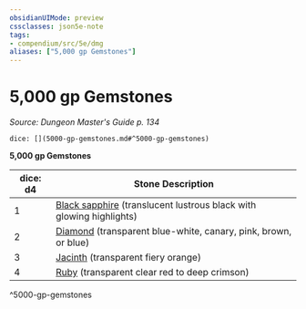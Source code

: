 ```yaml
---
obsidianUIMode: preview
cssclasses: json5e-note
tags:
- compendium/src/5e/dmg
aliases: ["5,000 gp Gemstones"]
---
```

# 5,000 gp Gemstones
*Source: Dungeon Master's Guide p. 134* 

`dice: [](5000-gp-gemstones.md#^5000-gp-gemstones)`

**5,000 gp Gemstones**

| dice: d4 | Stone Description |
|----------|-------------------|
| 1 | [Black sapphire](/3-Mechanics/CLI/items/black-sapphire.md) (translucent lustrous black with glowing highlights) |
| 2 | [Diamond](/3-Mechanics/CLI/items/diamond.md) (transparent blue-white, canary, pink, brown, or blue) |
| 3 | [Jacinth](/3-Mechanics/CLI/items/jacinth.md) (transparent fiery orange) |
| 4 | [Ruby](/3-Mechanics/CLI/items/ruby.md) (transparent clear red to deep crimson) |
^5000-gp-gemstones